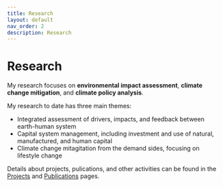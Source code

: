 ```yaml
---
title: Research
layout: default
nav_order: 2
description: Research
---
```

# **Research**
My research focuses on **environmental impact assessment**, **climate change mitigation**, and **climate policy analysis**.

My research to date has three main themes:

- Integrated assessment of drivers, impacts, and feedback between earth-human system
- Capital system management, including investment and use of natural, manufactured, and human capital
- Climate change mitagitation from the demand sides, focusing on lifestyle change

Details about projects, pulications, and other activities can be found in the [Projects](project.md) and [Publications](publication.md) pages.